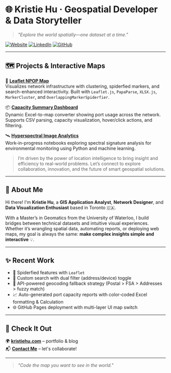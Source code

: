 # 🌐 Kristie Hu · Geospatial Developer & Data Storyteller

> *"Explore the world spatially—one dataset at a time."*

[![Website](https://img.shields.io/badge/Website-kristiehu.com-2ea44f?style=flat-square&logo=google-chrome)](http://kristiehu.com)
[![LinkedIn](https://img.shields.io/badge/LinkedIn-KristieHu-blue?style=flat-square&logo=linkedin)](https://www.linkedin.com/in/kristie-hu/)
[![GitHub](https://img.shields.io/github/followers/KristieHu?style=flat-square)](https://github.com/KristieHu)

---

## 🗺️ Projects & Interactive Maps

🧭 **[Leaflet NPOP Map](https://github.com/KristieHu/Leaflet-Npop-Map)**  
Visualizes network infrastructure with clustering, spiderfied markers, and search-enhanced interactivity. Built with `Leaflet.js`, `PapaParse`, `XLSX.js`, `MarkerCluster`, and `OverlappingMarkerSpiderfier`.

📦 **[Capacity Summary Dashboard](https://github.com/KristieHu/)**  
Dynamic Excel-to-map converter showing port usage across the network. Supports CSV parsing, capacity visualization, hover/click actions, and filtering.

🛰️ **[Hyperspectral Image Analytics](https://github.com/KristieHu/)**  
Work-in-progress notebooks exploring spectral signature analysis for environmental monitoring using Python and machine learning.

>  I’m driven by the power of location intelligence to bring insight and efficiency to real-world problems. Let’s connect to explore collaboration, innovation, and the future of smart geospatial solutions.

---

## 📍 About Me 

Hi there! I'm **Kristie Hu**, a **GIS Application Analyst**, **Network Designer**, and **Data Visualization Enthusiast** based in Toronto 🇨🇦.

With a Master’s in Geomatics from the University of Waterloo, I build bridges between technical datasets and intuitive visual experiences. Whether it’s wrangling spatial data, automating reports, or deploying web maps, my goal is always the same: **make complex insights simple and interactive** 💡.


---

## ✨ Recent Work

- 📌 Spiderfied features with `Leaflet`
- 🧩 Custom search with dual filter (address/device) toggle
- 🔁 API-powered geocoding fallback strategy (Postal > FSA > Addresses > fuzzy match)
- 📈 Auto-generated port capacity reports with color-coded Excel formatting & Calculation
- 🌐 GitHub Pages deployment with multi-layer UI map switch

---

## 🔗 Check It Out

🌍 [**kristiehu.com**](http://kristiehu.com) – portfolio & blog  
📬 [**Contact Me**](https://www.linkedin.com/in/kristiehu/) – let's collaborate!

---

> *"Code the map you want to see in the world."*
